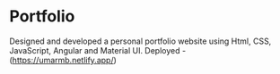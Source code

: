 # Portfolio
Designed and developed a personal portfolio website using Html, CSS, JavaScript, Angular and Material UI.
Deployed - (https://umarmb.netlify.app/)
